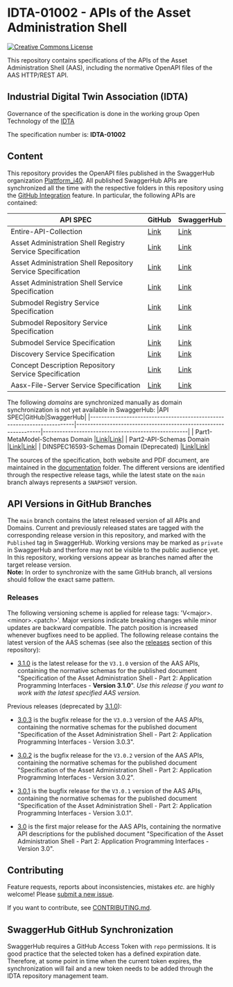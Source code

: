 # IDTA-01002 - APIs of the Asset Administration Shell

[![Creative Commons License](
https://licensebuttons.net/l/by/4.0/88x31.png
)](
https://creativecommons.org/licenses/by/4.0/
)

This repository contains specifications of the APIs of the Asset Administration Shell (AAS), including the normative OpenAPI files of the AAS HTTP/REST API.

## Industrial Digital Twin Association (IDTA)

Governance of the specification is done in the working group Open Technology of the [IDTA](https://industrialdigitaltwin.org/en/)

The specification number is: **IDTA-01002**

## Content
This repository provides the OpenAPI files published in the SwaggerHub organization [Plattform_i40](https://app.swaggerhub.com/search?owner=Plattform_i40).
All published SwaggerHub APIs are synchronized all the time with the respective folders in this repository using the [GitHub Integration](https://support.smartbear.com/swaggerhub/docs/integrations/github-sync.html) feature. In particular, the following APIs are contained:

|API SPEC|GitHub|SwaggerHub|
|-----------------------------------------------------------------------|-----------------------------------------------------------------|----------------------------------------------------|
|Entire-API-Collection |[Link](./Entire-API-Collection/V3.0.yaml)|[Link](https://app.swaggerhub.com/apis/Plattform_i40/Entire-API-Collection)|https://app.swaggerhub.com/apis/Plattform_i40/Entire-API-Collection
|Asset Administration Shell Registry Service Specification|[Link](./AssetAdministrationShellRegistryServiceSpecification)|[Link](https://app.swaggerhub.com/apis/Plattform_i40/AssetAdministrationShellRegistryServiceSpecification)|https://app.swaggerhub.com/apis/Plattform_i40/RegistryServiceSpecification/V3.0_SSP-001
|Asset Administration Shell Repository Service Specification|[Link](./AssetAdministrationShellRepositoryServiceSpecification)|[Link](https://app.swaggerhub.com/apis/Plattform_i40/AssetAdministrationShellRepositoryServiceSpecification)|https://app.swaggerhub.com/apis/Plattform_i40/AssetAdministrationShellRepositoryServiceSpecification/V3.0_SSP-001
|Asset Administration Shell Service Specification|[Link](./AssetAdministrationShellServiceSpecification)|[Link](https://app.swaggerhub.com/apis/Plattform_i40/AssetAdministrationShellServiceSpecification)|https://app.swaggerhub.com/apis/Plattform_i40/AssetAdministrationShellServiceSpecification/V3.0_SSP-001
|Submodel Registry Service Specification |[Link](./SubmodelRegistryServiceSpecification)|[Link](https://app.swaggerhub.com/apis/Plattform_i40/SubmodelRegistryServiceSpecification)|https://app.swaggerhub.com/apis/Plattform_i40/SubmodelRegistryServiceSpecification/V3.0_SSP-001
|Submodel Repository Service Specification|[Link](./SubmodelRepositoryServiceSpecification)|[Link](https://app.swaggerhub.com/apis/Plattform_i40/SubmodelRepositoryServiceSpecification)|https://app.swaggerhub.com/apis/Plattform_i40/SubmodelRepositoryServiceSpecification/V3.0_SSP-001
|Submodel Service Specification|[Link](./SubmodelServiceSpecification)|[Link](https://app.swaggerhub.com/apis/Plattform_i40/SubmodelServiceSpecification)|https://app.swaggerhub.com/apis/Plattform_i40/SubmodelServiceSpecification/V3.0_SSP-001
|Discovery Service Specification |[Link](./DiscoveryServiceSpecification)|[Link](https://app.swaggerhub.com/apis/Plattform_i40/DiscoveryServiceSpecification)|https://app.swaggerhub.com/apis/Plattform_i40/DiscoveryServiceSpecification/V3.0_SSP-001
|Concept Description Repository Service Specification|[Link](./ConceptDescriptionRepositoryServiceSpecification)|[Link](https://app.swaggerhub.com/apis/Plattform_i40/ConceptDescriptionRepositoryServiceSpecification)|https://app.swaggerhub.com/apis/Plattform_i40/ConceptDescriptionRepositoryServiceSpecification/V3.0_SSP-001
|Aasx-File-Server Service Specification |[Link](./AasxFileServerServiceSpecification)|[Link](https://app.swaggerhub.com/apis/Plattform_i40/AasxFileServerServiceSpecification)

The following *domains* are synchronized manually as domain synchronization is not yet available in SwaggerHub:
|API SPEC|GitHub|SwaggerHub|
|------------------------------------------------------------------------|-----------------------------------------------------------------|----------------------------------------------------|
| Part1-MetaModel-Schemas Domain |[Link](./Part1-MetaModel-Schemas/openapi.yaml)|[Link](https://app.swaggerhub.com/domains/Plattform_i40/Part1-MetaModel-Schemas)|
| Part2-API-Schemas Domain |[Link](./Part2-API-Schemas/openapi.yaml)|[Link](https://app.swaggerhub.com/domains/Plattform_i40/Part2-API-Schemas)|
| DINSPEC16593-Schemas Domain (Deprecated) |[Link](./DINSPEC16593-Schemas/openapi.yaml)|[Link](https://app.swaggerhub.com/domains/Plattform_i40/DINSPEC16593-Schemas)|

The sources of the specification, both website and PDF document, are maintained in the [documentation](./documentation/) folder. The different versions are identified through the respective release tags, while the latest state on the `main` branch always represents a `SNAPSHOT` version.


## API Versions in GitHub Branches

The `main` branch contains the latest released version of all APIs and Domains. Current and previously released states are tagged with the corresponding release version in this repository, and marked with the `Published` tag in SwaggerHub.
Working versions may be marked as `private` in SwaggerHub and therfore may not be visible to the public audience yet. In this repository, working versions appear as branches named after the target release version.  
**Note:** In order to synchronize with the same GitHub branch, all versions should follow the exact same pattern.

### Releases

The following versioning scheme is applied for release tags: 'V\<major>.\<minor>.\<patch>'.
Major versions indicate breaking changes while minor updates are backward compatible.
The patch position is increased whenever bugfixes need to be applied.
The following release contains the latest version of the AAS schemas (see also the [releases](https://github.com/admin-shell-io/aas-specs-api/releases) section of this repository):

* [3.1.0](https://github.com/admin-shell-io/aas-specs-api/releases/tag/v3.1.0) is the latest release for the `V3.1.0` version of the AAS APIs, containing the normative schemas for the published document "Specification of the Asset Administration Shell - Part 2: Application Programming Interfaces - **Version 3.1.0**". *Use this release if you want to work with the latest specified AAS version.*

Previous releases (deprecated by [3.1.0](https://github.com/admin-shell-io/aas-specs-api/releases/tag/V3.1.0)):

* [3.0.3](https://github.com/admin-shell-io/aas-specs-api/releases/tag/v3.0.3) is the bugfix release for the `V3.0.3` version of the AAS APIs, containing the normative schemas for the published document "Specification of the Asset Administration Shell - Part 2: Application Programming Interfaces - Version 3.0.3".

* [3.0.2](https://github.com/admin-shell-io/aas-specs-api/releases/tag/v3.0.2) is the bugfix release for the `V3.0.2` version of the AAS APIs, containing the normative schemas for the published document "Specification of the Asset Administration Shell - Part 2: Application Programming Interfaces - Version 3.0.2".

* [3.0.1](https://github.com/admin-shell-io/aas-specs-api/releases/tag/v3.0.1) is the bugfix release for the `V3.0.1` version of the AAS APIs, containing the normative schemas for the published document "Specification of the Asset Administration Shell - Part 2: Application Programming Interfaces - Version 3.0.1".

* [3.0](https://github.com/admin-shell-io/aas-specs-api/releases/tag/v3.0) is the first major release for the AAS APIs, containing the normative API descriptions for the published document "Specification of the Asset Administration Shell - Part 2: Application Programming Interfaces - Version 3.0".


## Contributing

Feature requests, reports about inconsistencies, mistakes *etc.* are highly
welcome! Please [submit a new issue](
https://github.com/admin-shell-io/aas-specs-api/issues/new/choose
).

If you want to contribute, see [CONTRIBUTING.md](CONTRIBUTING.md).



## SwaggerHub GitHub Synchronization

SwaggerHub requires a GitHub Access Token with `repo` permissions. It is good practice that the selected token has a defined expiration date. Therefore, at some point in time when the current token expires, the synchronization will fail and a new token needs to be added through the IDTA repository management team.
